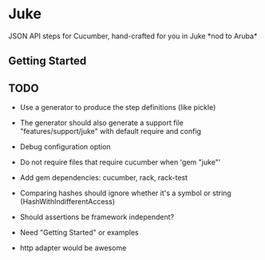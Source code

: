 Juke
====

JSON API steps for Cucumber, hand-crafted for you in Juke \*nod to Aruba\*


Getting Started
---------------




TODO
----

* Use a generator to produce the step definitions (like pickle)
* The generator should also generate a support file "features/support/juke" with default require and config
* Debug configuration option
* Do not require files that require cucumber when 'gem "juke"'

* Add gem dependencies: cucumber, rack, rack-test
* Comparing hashes should ignore whether it's a symbol or string (HashWithIndifferentAccess)
* Should assertions be framework independent?
* Need "Getting Started" or examples
* http adapter would be awesome
